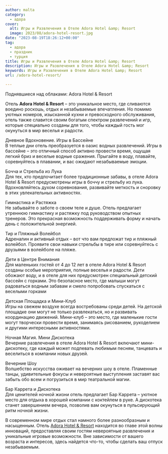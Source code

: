```yaml
---
author: malta
category:
  - адора
cover:
  alt: Игры и Развлечения в Отеле Adora Hotel &amp; Resort
  image: 2023/08/adora-hotel-resort.jpg
date: "2023-08-19T18:26:12+00:00"
tag:
  - адора
  - праздник
  - турция
title: Игры и Развлечения в Отеле Adora Hotel &amp; Resort
description: Игры и Развлечения в Отеле Adora Hotel &amp; Resort
keywords: Игры и Развлечения в Отеле Adora Hotel &amp; Resort
url: /adora-hotel-resort/

---
```

Поднявшиеся над облаками: Adora Hotel & Resort

Отель **Adora Hotel & Resort** – это уникальное место, где сливаются воедино роскошь, отдых и незабываемые впечатления. Но помимо уютных номеров, изысканной кухни и превосходного обслуживания, отель также славится своим богатым спектром развлечений и игр, которые специально созданы для того, чтобы каждый гость мог окунуться в мир веселья и радости.

Дневное Вдохновение. Игры в Бассейне  
В теплые дни отель преобразуется в оазис водных развлечений. Игры в бассейне – это отличный способ активно провести время, ощущая легкий бриз и веселые водные сражения. Прыгайте в воду, плавайте, соревнуйтесь в плавании, и вас ожидают незабываемые эмоции.

Бочча и Стрельба из Лука  
Для тех, кто предпочитает более традиционные забавы, в отеле Adora Hotel & Resort предусмотрены игры в боччу и стрельбу из лука. Вдохновляйтесь духом соревнования, развивайте меткость и сноровку в этих увлекательных активностях.

Гимнастика и Растяжка  
Не забывайте о заботе о своем теле и душе. Отель предлагает утреннюю гимнастику и растяжку под руководством опытных тренеров. Это прекрасная возможность поддерживать форму и начать день с положительной энергией.

Тир и Пляжный Волейбол  
Адреналин и активный отдых – вот что вам предложат тир и пляжный волейбол. Проявите свои навыки стрельбы в тире или соревнуйтесь с друзьями в волейболе на пляже.

Дети в Центре Внимания  
Для маленьких гостей от 4 до 12 лет в отеле Adora Hotel & Resort созданы особые мероприятия, полные веселья и радости. Дети обожают воду, и в отеле для них предусмотрен специальный детский бассейн с горками. Это безопасное место, где малыши могут радоваться водным забавам и смело попробовать спускаться с веселыми горками

Детская Площадка и Мини-Клуб  
Игры на свежем воздухе всегда востребованы среди детей. На детской площадке они могут не только развлекаться, но и развивать координацию движений. Мини-клуб – это место, где маленькие гости могут творчески провести время, занимаясь рисованием, рукоделием и другими интересными активностями.

Ночная Магия. Мини Дискотека  
Вечерние развлечения в отеле Adora Hotel & Resort включают мини-дискотеку, где каждый может подпевать любимым песням, танцевать и веселиться в компании новых друзей.

Вечерние Шоу  
Волшебство искусства оживает на вечерних шоу в отеле. Пламенные танцы, удивительные фокусы и невероятные выступления заставят вас забыть обо всем и погрузиться в мир театральной магии.

Бар Каррета и Дискотека  
Для ценителей ночной жизни отель предлагает Бар Каррета – уютное место для отдыха в хорошей компании с коктейлем в руке. А дискотека станет завершением вечера, позволив вам окунуться в пульсирующий ритм ночной жизни.

В современном мире отдых стал намного более разнообразным и насыщенным. Отель [Adora Hotel & Resort](https://adora.com.tr/) находится во главе этой волны инноваций, предоставляя своим гостям невероятные развлечения и уникальные игровые возможности. Вне зависимости от вашего возраста и интересов, здесь найдется что-то, чтобы сделать ваш отпуск незабываемым.
